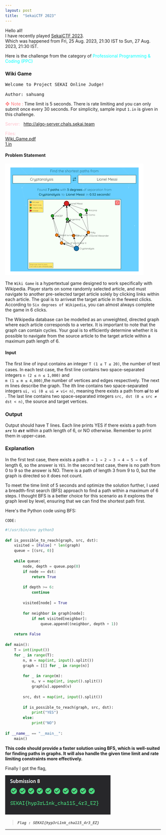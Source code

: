 ```yaml
---
layout: post
title:  "SekaiCTF 2023"
---
```


Hello all!<br>
I have recently played <a href="https://ctftime.org/event/1923"> SekaiCTF 2023</a>. <br>
Which was happened from Fri, 25 Aug. 2023, 21:30 IST to Sun, 27 Aug. 2023, 21:30 IST.<br>

Here is the challenge from the category of <a style="color:cyan">Professional Programming & Coding (PPC)</a>

### Wiki Game

<pre>
Welcome to Project SEKAI Online Judge!

Author: sahuang
</pre>
<a style="color:#FF7779">❖ Note :</a>
Time limit is 5 seconds. There is rate limiting and you can only submit once every 30 seconds. For simplicity, sample input `1.in` is given in this challenge.

<a style="color:pink">Server:</a> &nbsp;
<a href="http://algo-server.chals.sekai.team" target="_blank">http://algo-server.chals.sekai.team</a> 

<a style="color:pink">Files:</a> <br>
<a href="/assets/files/sekaiCTF/Wiki_Game.pdf" download> Wiki_Game.pdf</a> <br> <a href="/assets/files/sekaiCTF/1.in" download> 1.in</a>


#### Problem Statement

![six degrees of wikipedia ](/assets/img/post_img/sekai_wiki_game.png)

The `Wiki Game` is a hypertextual game designed to work speciﬁcally with Wikipedia. Player starts on some randomly selected article, and must navigate to another pre-selected target article solely by clicking links within each article. The goal is to arriveat the target article in the fewest clicks. According to `Six degrees of Wikipedia`, you can almost always complete the game in 6 clicks.

The Wikipedia database can be modelled as an unweighted, directed graph where each article corresponds to a vertex. It is important to note that the graph can contain cycles. Your goal is to efﬁciently determine whether it is possible to navigate from the source article to the target article within a maximum path length of 6.

#### Input

The ﬁrst line of input contains an integer `T (1 ≤ T ≤ 20)`, the number of test cases. In each test case, the ﬁrst line contains two space-separated integers `n (2 ≤ n ≤ 1,000)` and <br>`m (1 ≤ m ≤ 4,000)`,the number of vertices and edges respectively. The next m lines describe the graph. The ith line contains two space-separated integers `ui, vi (0 ≤ ui ≠ vi< n)`, meaning there exists a path from **_ui_** to **_vi_** . The last line contains two space-separated integers `src, dst (0 ≤ src ≠ dst < n)`, the source and target vertices.

### Output
Output should have T lines. Each line prints YES if there exists a path from **_`src`_** to **_`dst`_** within a path length of 6, or NO otherwise. Remember to print them in upper-case.

### Explanation
In the ﬁrst test case, there exists a path `0 → 1 → 2 → 3 → 4 → 5 → 6` of length 6, so the answer is `YES`.
In the second test case, there is no path from 0 to 9 so the answer is NO. There is a path of length 3 from 9 to 0, but the graph is directed so it does not count.


To meet the time limit of 5 seconds and optimize the solution further, I used a breadth-first search (BFS) approach to find a path within a maximum of 6 steps. I thought BFS is a better choice for this scenario as it explores the graph level by level, ensuring that we can find the shortest path first. <br>

Here's the Python code using BFS:

`CODE:`

```python
#!/usr/bin/env python3

def is_possible_to_reach(graph, src, dst):
    visited = [False] * len(graph)
    queue = [(src, 0)]

    while queue:
        node, depth = queue.pop(0)
        if node == dst:
            return True

        if depth >= 6:
            continue

        visited[node] = True

        for neighbor in graph[node]:
            if not visited[neighbor]:
                queue.append((neighbor, depth + 1))

    return False

def main():
    T = int(input())
    for _ in range(T):
        n, m = map(int, input().split())
        graph = [[] for _ in range(n)]

        for _ in range(m):
            u, v = map(int, input().split())
            graph[u].append(v)

        src, dst = map(int, input().split())

        if is_possible_to_reach(graph, src, dst):
            print("YES")
        else:
            print("NO")

if __name__ == "__main__":
    main()
```

__This code should provide a faster solution using BFS, which is well-suited for finding paths in graphs. It will also handle the given time limit and rate limiting constraints more effectively.__

Finally I got the flag,

![flag_submission ](/assets/img/post_img/sekai_wiki_flag.png)


> **_`Flag : SEKAI{hyp3rL1nk_cha115_4r3_EZ}`_**

***
